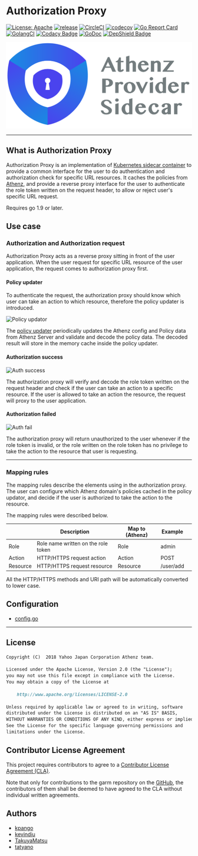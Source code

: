# Authorization Proxy
[![License: Apache](https://img.shields.io/badge/License-Apache%202.0-blue.svg?style=flat-square)](https://opensource.org/licenses/Apache-2.0) [![release](https://img.shields.io/github/release/yahoojapan/authorization-proxy.svg?style=flat-square)](https://github.com/yahoojapan/authorization-proxy/releases/latest) [![CircleCI](https://circleci.com/gh/yahoojapan/authorization-proxy.svg)](https://circleci.com/gh/yahoojapan/authorization-proxy) [![codecov](https://codecov.io/gh/yahoojapan/authorization-proxy/branch/master/graph/badge.svg?token=2CzooNJtUu&style=flat-square)](https://codecov.io/gh/yahoojapan/authorization-proxy) [![Go Report Card](https://goreportcard.com/badge/github.com/yahoojapan/authorization-proxy)](https://goreportcard.com/report/github.com/yahoojapan/authorization-proxy) [![GolangCI](https://golangci.com/badges/github.com/yahoojapan/authorization-proxy.svg?style=flat-square)](https://golangci.com/r/github.com/yahoojapan/authorization-proxy) [![Codacy Badge](https://api.codacy.com/project/badge/Grade/32397d339f6c450a82af72c8a0c15e5f)](https://www.codacy.com/app/i.can.feel.gravity/authorization-proxy?utm_source=github.com&amp;utm_medium=referral&amp;utm_content=yahoojapan/authorization-proxy&amp;utm_campaign=Badge_Grade) [![GoDoc](http://godoc.org/github.com/yahoojapan/authorization-proxy?status.svg)](http://godoc.org/github.com/yahoojapan/authorization-proxy) [![DepShield Badge](https://depshield.sonatype.org/badges/yahoojapan/authorization-proxy/depshield.svg)](https://depshield.github.io)


![logo](./images/logo.png)

---

## What is Authorization Proxy

Authorization Proxy is an implementation of [Kubernetes sidecar container](https://kubernetes.io/blog/2015/06/the-distributed-system-toolkit-patterns/) to provide a common interface for the user to do authentication and authorization check for specific URL resources. It caches the policies from [Athenz](https://github.com/yahoo/athenz), and provide a reverse proxy interface for the user to authenticate the role token written on the request header, to allow or reject user's specific URL request.

Requires go 1.9 or later.

## Use case

### Authorization and Authorization request

Authorization Proxy acts as a reverse proxy sitting in front of the user application. When the user request for specific URL resource of the user application, the request comes to authorization proxy first.

#### Policy updater

To authenticate the request, the authorization proxy should know which user can take an action to which resource, therefore the policy updater is introduced.

![Policy updator](./doc/assets/auth_proxy_policy_updator.png)

The [policy updater](https://github.com/yahoojapan/athenz-policy-updater) periodically updates the Athenz config and Policy data from Athenz Server and validate and decode the policy data. The decoded result will store in the memory cache inside the policy updater.

#### Authorization success

![Auth success](./doc/assets/auth_proxy_use_case_auth_success.png)

The authorization proxy will verify and decode the role token written on the request header and check if the user can take an action to a specific resource. If the user is allowed to take an action the resource, the request will proxy to the user application.

#### Authorization failed

![Auth fail](./doc/assets/auth_proxy_use_case_auth_failed.png)

The authorization proxy will return unauthorized to the user whenever if the role token is invalid, or the role written on the role token has no privilege to take the action to the resource that user is requesting.

---

### Mapping rules

The mapping rules describe the elements using in the authorization proxy. The user can configure which Athenz domain's policies cached in the policy updator, and decide if the user is authorized to take the action to the resource.

The mapping rules were described below.

|          | Description                         | Map to (Athenz)  | Example   |   |
|----------|-------------------------------------|------------------|-----------|---|
| Role     | Role name written on the role token | Role             | admin     |   |
| Action   | HTTP/HTTPS request action           | Action           | POST      |   |
| Resource | HTTP/HTTPS request resource         | Resource         | /user/add |   |

All the HTTP/HTTPS methods and URI path will be automatically converted to lower case. 

## Configuration

- [config.go](./config/config.go)

---

## License

```markdown
Copyright (C)  2018 Yahoo Japan Corporation Athenz team.

Licensed under the Apache License, Version 2.0 (the "License");
you may not use this file except in compliance with the License.
You may obtain a copy of the License at

    http://www.apache.org/licenses/LICENSE-2.0

Unless required by applicable law or agreed to in writing, software
distributed under the License is distributed on an "AS IS" BASIS,
WITHOUT WARRANTIES OR CONDITIONS OF ANY KIND, either express or implied.
See the License for the specific language governing permissions and
limitations under the License.
```

## Contributor License Agreement

This project requires contributors to agree to a [Contributor License Agreement (CLA)](https://gist.github.com/ydnjp/3095832f100d5c3d2592).

Note that only for contributions to the garm repository on the [GitHub](https://github.com/yahoojapan/garm), the contributors of them shall be deemed to have agreed to the CLA without individual written agreements.

## Authors

- [kpango](https://github.com/kpango)
- [kevindiu](https://github.com/kevindiu)
- [TakuyaMatsu](https://github.com/TakuyaMatsu)
- [tatyano](https://github.com/tatyano)
